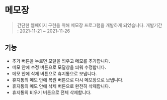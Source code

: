 # 메모장
> 간단한 웹페이지 구현을 위해 메모장 프로그램을 개발하게 되었습니다.
> 개발기간 : 2021-11-21 ~ 2021-11-26

## 기능
* 추가 버튼을 누르면 모달을 띄우고 메모를 추가합니다.
* 메모 안에 수정 버튼으로 모달창을 띄워 수정합니다.
* 메모 안에 삭제 버튼으로 휴지통으로 보냅니다.
* 휴지통의 메모 안에 복원 버튼으로 다시 메모장으로 보냅니다.
* 휴지통의 메모 안에 삭제 버튼으로 완전히 삭제합니다.
* 휴지통의 비우기 버튼으로 전체 삭제합니다.
